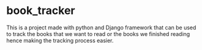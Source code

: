 # book_tracker

This is a project made with python and Django framework that can be used to track the books that we want to read or the books we finished reading hence making the tracking process easier.
